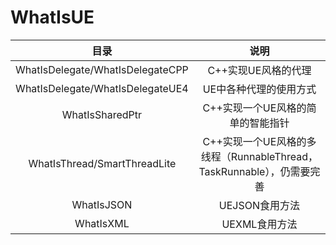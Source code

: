 # WhatIsUE
 
| 目录 | 说明 |
| :----:| :----: |
| WhatIsDelegate/WhatIsDelegateCPP | C++实现UE风格的代理 |
| WhatIsDelegate/WhatIsDelegateUE4 | UE中各种代理的使用方式 |
| WhatIsSharedPtr | C++实现一个UE风格的简单的智能指针 |
| WhatIsThread/SmartThreadLite | C++实现一个UE风格的多线程（RunnableThread，TaskRunnable），仍需要完善 |
| WhatIsJSON | UEJSON食用方法 |
| WhatIsXML | UEXML食用方法 |